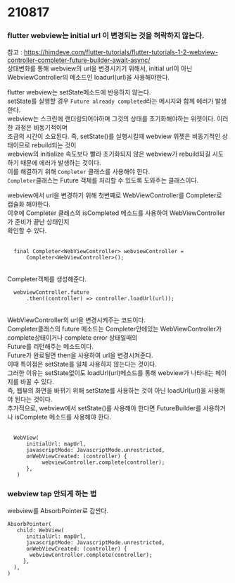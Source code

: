 # 210817
### flutter webview는 initial url 이 변경되는 것을 허락하지 않는다.
참고 : https://himdeve.com/flutter-tutorials/flutter-tutorials-1-2-webview-controller-completer-future-builder-await-async/ </br>
상태변화를 통해 webview의 url을 변경시키기 위해서, initial url이 아닌 WebviewController의 메소드인 loadurl(url)을 사용해야한다.</br>

 flutter webview는 setState메소드에 반응하지 않는다.</br>
setState를 실행할 경우 `Future already completed`라는 메시지와 함께 에러가 발생한다.</br>
webview는 스크린에 랜더링되어야하며 그것의 상태를 초기화해야하는 위젯이다. 이러한 과정은 비동기적이며</br>
조금의 시간이 소요된다. 즉, setState()를 실행시킬때 webview 위젯은 비동기적인 상태이므로 rebuild되는 것이</br>
webview의 initialize 속도보다 빨라 초기화되지 않은 webview가 rebuild되길 시도하기 때문에 에러가 발생하는 것이다.</br>
이를 해결하기 위해 `Completer` 클래스를 사용해야 한다.</br>
`Completer`클래스는 Future 객체를 처리할 수 있도록 도와주는 클래스이다.</br>

 webview에서 url을 변경하기 위해 첫번째로 WebViewController를 Completer로 캡슐화 해야한다.</br>
이후에 Completer 클래스의 isCompleted 메소드를 사용하여 WebViewController가 준비가 끝난 상태인지</br>
확인할 수 있다.</br> </br> 
```
  final Completer<WebViewController> webviewController =
      Completer<WebViewController>();
```
</br> Completer객체를 생성해준다.</br> 
```
  webviewController.future
      .then((controller) => controller.loadUrl(url));
```
</br>  WebViewController의 url을 변경시켜주는 코드이다.</br>
Completer클래스의 future 메소드는 Completer안에있는 WebViewController가 complete상태이거나 complete error  상태일때의</br>
Future를 리턴해주는 메소드이다.</br>
Future가 완료될면 then을 사용하여 url을 변경시켜준다.</br>
이때 특이점은 setState를 일체 사용하지 않는다는 것이다.</br>
그러한 이유는 setState없이도 loadUrl(url)메소드를 통해 webview가 나타내는 페이지를 바꿀 수 있다.</br>
즉, 웹뷰의 화면을 바뀌기 위해 setState를 사용하는 것이 아닌 loadUrl(url)을 사용해야 된다는 것이다.</br>
추가적으로, webview에서 setState()를 사용해야 한다면 FutureBuilder를 사용하거나 isComplete 메소드를 사용해야 한다.</br></br> 

```
  WebView(
      initialUrl: mapUrl,
      javascriptMode: JavascriptMode.unrestricted,
      onWebViewCreated: (controller) {
           webviewController.complete(controller);
      },
   )
```

### webview tap 안되게 하는 법
webview를 AbsorbPointer로 감싼다.
```
AbsorbPointer(
   child: WebView(
      initialUrl: mapUrl,
      javascriptMode: JavascriptMode.unrestricted,
      onWebViewCreated: (controller) {
       webviewController.complete(controller);
     },
  ),
)
```
